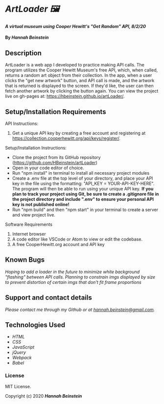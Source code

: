 # _ArtLoader 🖼_

#### _A virtual museum using Cooper Hewitt's "Get Random" API, 8/2/20_

#### By _**Hannah Beinstein**_

## Description
ArtLoader is a web app I developed to practice making API calls. The program utilizes the Cooper Hewitt Museum's free API, which, when called, returns a random art object from their collection. In the app, when a user clicks the "get new artwork" button, and API call is made, and the artwork that is returned is displayed to the screen. If they'd like, the user can then fetch another artwork by clicking the button again. You can view the project live on gh-pages at: https://hbeinstein.github.io/artLoader/.

## Setup/Installation Requirements

API Instructions:
1. Get a unique API key by creating a free account and registering at https://collection.cooperhewitt.org/api/keys/register/.  

Setup/Installation Instructions:
* Clone the project from its GitHub repository (https://github.com/HBeinstein/artLoader)
* Open in your code editor of choice.
* Run "npm install" in terminal to install all necessary project modules 
* Create a .env file at the top level of your directory, and place your API key in the file using the formatting: "API_KEY = YOUR-API-KEY-HERE". The program will then be able to run using your unique API key. **If you plan to track your project using Git, be sure to create a .gitignore file in the project directory and include ".env" to ensure your personal API key is not published online!**
* Run "npm build" and then "npm start" in your terminal to create a server and view project live.

Software Requirements
1. Internet browser
2. A code editor like VSCode or Atom to view or edit the codebase.
3. A free CooperHewitt.org account and API key

## Known Bugs

_Hoping to add a loader in the future to minimize white background "flashing" between API calls._
_Planning to constrain imgs displayed by size to prevent distortion of certain imgs that don't fit frame proportions_

## Support and contact details

_Please contact me through my Github or at hannah.beinstein@gmail.com._

## Technologies Used

* _HTML_
* _CSS_
* _JavaScript_
* _jQuery_
* _Webpack_
* _Babel_

### License

MIT License.

Copyright (c) 2020 **_Hannah Beinstein_**